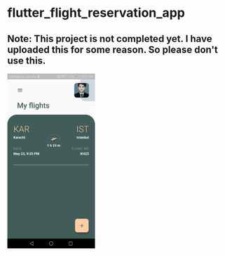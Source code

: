 # flutter_flight_reservation_app

## Note: This project is not completed yet. I have uploaded this for some reason. So please don't use this.

<img src="ReadMe_Images/main_screen.jpg" width="200">
